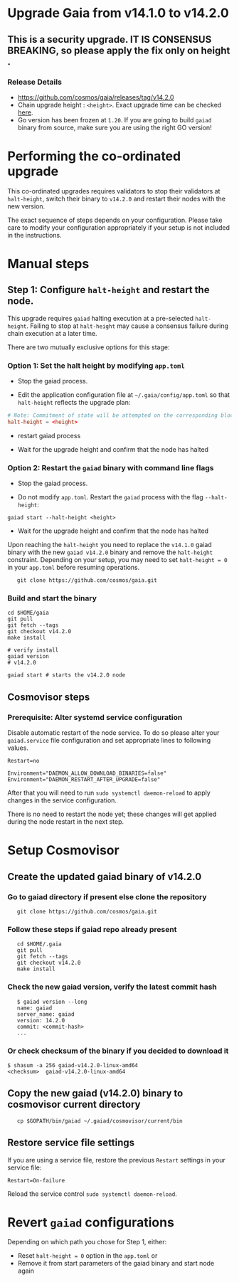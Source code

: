# Upgrade Gaia from v14.1.0 to v14.2.0

## This is a security upgrade. IT IS CONSENSUS BREAKING, so please apply the fix only on height <height>.

### Release Details
* https://github.com/cosmos/gaia/releases/tag/v14.2.0
* Chain upgrade height : `<height>`. Exact upgrade time can be checked [here](https://www.mintscan.io/cosmos/block/<height>).
* Go version has been frozen at `1.20`. If you are going to build `gaiad` binary from source, make sure you are using the right GO version!

# Performing the co-ordinated upgrade

This co-ordinated upgrades requires validators to stop their validators at `halt-height`, switch their binary to `v14.2.0` and restart their nodes with the new version.

The exact sequence of steps depends on your configuration. Please take care to modify your configuration appropriately if your setup is not included in the instructions.

# Manual steps

## Step 1: Configure `halt-height` and restart the node.

This upgrade requires `gaiad` halting execution at a pre-selected `halt-height`. Failing to stop at `halt-height` may cause a consensus failure during chain execution at a later time.

There are two mutually exclusive options for this stage:

### Option 1: Set the halt height by modifying `app.toml`

* Stop the gaiad process.

* Edit the application configuration file at `~/.gaia/config/app.toml` so that `halt-height` reflects the upgrade plan:

```toml
# Note: Commitment of state will be attempted on the corresponding block.
halt-height = <height>
```
* restart gaiad process

* Wait for the upgrade height and confirm that the node has halted

### Option 2: Restart the `gaiad` binary with command line flags

* Stop the gaiad process.

* Do not modify `app.toml`. Restart the `gaiad` process with the flag `--halt-height`:
```shell
gaiad start --halt-height <height>
```

* Wait for the upgrade height and confirm that the node has halted

Upon reaching the `halt-height` you need to replace the `v14.1.0` gaiad binary with the new `gaiad v14.2.0` binary and remove the `halt-height` constraint.
Depending on your setup, you may need to set `halt-height = 0` in your `app.toml` before resuming operations.
```shell
   git clone https://github.com/cosmos/gaia.git
```

### Build and start the binary

```shell
cd $HOME/gaia
git pull
git fetch --tags
git checkout v14.2.0
make install

# verify install
gaiad version
# v14.2.0
```

```shell
gaiad start # starts the v14.2.0 node
```

## Cosmovisor steps

### Prerequisite: Alter systemd service configuration

Disable automatic restart of the node service. To do so please alter your `gaiad.service` file configuration and set appropriate lines to following values.

```
Restart=no 

Environment="DAEMON_ALLOW_DOWNLOAD_BINARIES=false"
Environment="DAEMON_RESTART_AFTER_UPGRADE=false"
```

After that you will need to run `sudo systemctl daemon-reload` to apply changes in the service configuration.

There is no need to restart the node yet; these changes will get applied during the node restart in the next step.

# Setup Cosmovisor
## Create the updated gaiad binary of v14.2.0

### Go to gaiad directory if present else clone the repository

```shell
   git clone https://github.com/cosmos/gaia.git
```

### Follow these steps if gaiad repo already present

```shell
   cd $HOME/.gaia
   git pull
   git fetch --tags
   git checkout v14.2.0
   make install
```

### Check the new gaiad version, verify the latest commit hash
```shell
   $ gaiad version --long
   name: gaiad
   server_name: gaiad
   version: 14.2.0
   commit: <commit-hash>
   ...
```

### Or check checksum of the binary if you decided to download it

```shell
$ shasum -a 256 gaiad-v14.2.0-linux-amd64
<checksum>  gaiad-v14.2.0-linux-amd64
```

## Copy the new gaiad (v14.2.0) binary to cosmovisor current directory
```shell
   cp $GOPATH/bin/gaiad ~/.gaiad/cosmovisor/current/bin
```

## Restore service file settings

If you are using a service file, restore the previous `Restart` settings in your service file: 
```
Restart=On-failure 
```
Reload the service control `sudo systemctl daemon-reload`.

# Revert `gaiad` configurations

Depending on which path you chose for Step 1, either:

* Reset `halt-height = 0` option in the `app.toml` or
* Remove it from start parameters of the gaiad binary and start node again